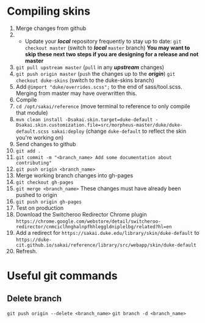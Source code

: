# Compiling skins
1. Merge changes from github
  1. * Update your ***local*** repository frequently to stay up to date:
  `git checkout master` (switch to ***local*** `master` branch)
	**You may want to skip these next two steps if you are designing for a release and not master**
  2. `git pull upstream master` (`pull` in any ***upstream*** changes)
  3. `git push origin master` (`push` the changes up to the ***origin***)
  `git checkout duke-skins` (switch to the duke-skins branch)
2. Add `@import "duke/overrides.scss";` to the end of sass/tool.scss. Merging from master may have overwritten this.
3. Compile
  1. `cd /opt/sakai/reference` (move terminal to reference to only compile that module)
  2. `mvn clean install -Dsakai.skin.target=duke-default -Dsakai.skin.customization.file=src/morpheus-master/duke/duke-default.scss sakai:deploy` (change `duke-default` to reflect the skin you're working on)
4. Send changes to github
  1. `git add .`
  2. `git commit -m "<branch_name> Add some documentation about contributing"`
  3. `git push origin <branch_name>`
5. Merge working branch changes into gh-pages
  1. `git checkout gh-pages`
  2. `git merge <branch_name>` These changes must have already been pushed to origin
  3. `git push origin gh-pages`
6. Test on production
  1. Download the Switcheroo Redirector Chrome plugin `https://chrome.google.com/webstore/detail/switcheroo-redirector/cnmciclhnghalnpfhhleggldniplelbg/related?hl=en`
  2. Add a redirect for `https://sakai.duke.edu/library/skin/duke-default` to `https://duke-cit.github.io/sakai/reference/library/src/webapp/skin/duke-default`
  3. Refresh.

# Useful git commands
## Delete branch
`git push origin --delete <branch_name>`
`git branch -d <branch_name>`

